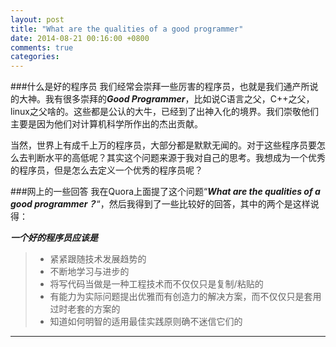 ```yaml
---
layout: post
title: "What are the qualities of a good programmer"
date: 2014-08-21 00:16:00 +0800
comments: true
categories: 
---
```


###什么是好的程序员
我们经常会崇拜一些厉害的程序员，也就是我们通产所说的大神。我有很多崇拜的***Good Programmer***，比如说C语言之父，C++之父，linux之父啥的。这些都是公认的大牛，已经到了出神入化的境界。我们崇敬他们主要是因为他们对计算机科学所作出的杰出贡献。

当然，世界上有成千上万的程序员，大部分都是默默无闻的。对于这些程序员要怎么去判断水平的高低呢？其实这个问题来源于我对自己的思考。我想成为一个优秀的程序员，但是怎么去定义一个优秀的程序员呢？

###网上的一些回答
我在Quora上面提了这个问题“***What are the qualities of a good programmer？***“，然后我得到了一些比较好的回答，其中的两个是这样说得：

***一个好的程序员应该是***
> * 紧紧跟随技术发展趋势的
> * 不断地学习与进步的
> * 将写代码当做是一种工程技术而不仅仅只是复制/粘贴的
> * 有能力为实际问题提出优雅而有创造力的解决方案，而不仅仅只是套用过时老套的方案的
> * 知道如何明智的适用最佳实践原则确不迷信它们的


---


```



```
